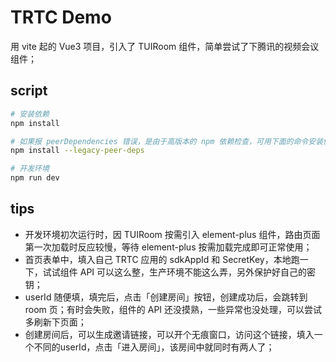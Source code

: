 # TRTC Demo

用 vite 起的 Vue3 项目，引入了 TUIRoom 组件，简单尝试了下腾讯的视频会议组件；

## script

```bash
# 安装依赖
npm install

# 如果报 peerDependencies 错误，是由于高版本的 npm 依赖检查，可用下面的命令安装依赖
npm install --legacy-peer-deps

# 开发环境
npm run dev
```

## tips

- 开发环境初次运行时，因 TUIRoom 按需引入 element-plus 组件，路由页面第一次加载时反应较慢，等待 element-plus 按需加载完成即可正常使用；
- 首页表单中，填入自己 TRTC 应用的 sdkAppId 和 SecretKey，本地跑一下，试试组件 API 可以这么整，生产环境不能这么弄，另外保护好自己的密钥；
- userId 随便填，填完后，点击「创建房间」按钮，创建成功后，会跳转到 room 页；有时会失败，组件的 API 还没摸熟，一些异常也没处理，可以尝试多刷新下页面；
- 创建房间后，可以生成邀请链接，可以开个无痕窗口，访问这个链接，填入一个不同的userId，点击「进入房间」，该房间中就同时有两人了；

